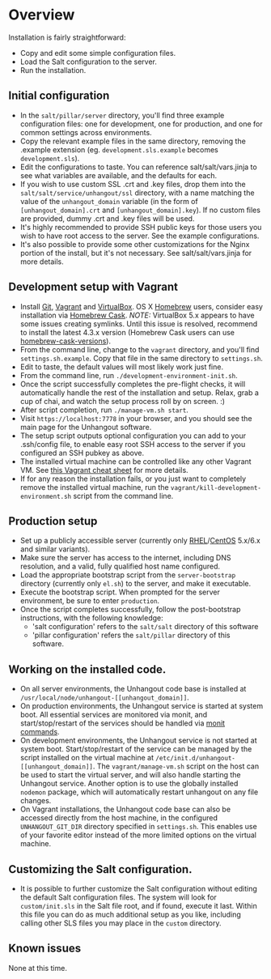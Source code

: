 # Overview

Installation is fairly straightforward:

 * Copy and edit some simple configuration files.
 * Load the Salt configuration to the server.
 * Run the installation.

## Initial configuration

 * In the <code>salt/pillar/server</code> directory, you'll find three example configuration files: one for development, one for production, and one for common settings across environments.
 * Copy the relevant example files in the same directory, removing the .example extension (eg. <code>development.sls.example</code> becomes <code>development.sls</code>).
 * Edit the configurations to taste. You can reference salt/salt/vars.jinja to see what variables are available, and the defaults for each.
 * If you wish to use custom SSL .crt and .key files, drop them into the <code>salt/salt/service/unhangout/ssl</code> directory, with a name matching the value of the <code>unhangout_domain</code> variable (in the form of <code>[unhangout_domain].crt</code> and <code>[unhangout_domain].key</code>). If no custom files are provided, dummy .crt and .key files will be used.
 * It's highly recommended to provide SSH public keys for those users you wish to have root access to the server. See the example configurations.
 * It's also possible to provide some other customizations for the Nginx portion of the install, but it's not necessary. See salt/salt/vars.jinja for more details.

## Development setup with Vagrant

 * Install [Git](http://git-scm.com), [Vagrant](https://www.vagrantup.com) and [VirtualBox](https://www.virtualbox.org). OS X [Homebrew](http://brew.sh) users, consider easy installation via [Homebrew Cask](http://caskroom.io). *NOTE:* VirtualBox 5.x appears to have some issues creating symlinks. Until this issue is resolved, recommend to install the latest 4.3.x version (Homebrew Cask users can use [homebrew-cask-versions](https://github.com/caskroom/homebrew-versions)).
 * From the command line, change to the <code>vagrant</code> directory, and you'll find <code>settings.sh.example</code>. Copy that file in the same directory to <code>settings.sh</code>.
 * Edit to taste, the default values will most likely work just fine.
 * From the command line, run <code>./development-environment-init.sh</code>.
 * Once the script successfully completes the pre-flight checks, it will automatically handle the rest of the installation and setup. Relax, grab a cup of chai, and watch the setup process roll by on screen. :)
 * After script completion, run <code>./manage-vm.sh start</code>.
 * Visit <code>https://localhost:7778</code> in your browser, and you should see the main page for the Unhangout software.
 * The setup script outputs optional configuration you can add to your .ssh/config file, to enable easy root SSH access to the server if you configured an SSH pubkey as above.
 * The installed virtual machine can be controlled like any other Vagrant VM. See [this Vagrant cheat sheet](http://notes.jerzygangi.com/vagrant-cheat-sheet) for more details. 
 * If for any reason the installation fails, or you just want to completely remove the installed virtual machine, run the <code>vagrant/kill-development-environment.sh</code> script from the command line.

## Production setup

 * Set up a publicly accessible server (currently only [RHEL](http://www.redhat.com/en/technologies/linux-platforms/enterprise-linux)/[CentOS](http://www.centos.org) 5.x/6.x and similar variants).
 * Make sure the server has access to the internet, including DNS resolution, and a valid, fully qualified host name configured.
 * Load the appropriate bootstrap script from the <code>server-bootstrap</code> directory (currently only <code>el.sh</code>) to the server, and make it executable.
 * Execute the bootstrap script. When prompted for the server environment, be sure to enter <code>production</code>.
 * Once the script completes successfully, follow the post-bootstrap instructions, with the following knowledge:
   * 'salt configuration' refers to the <code>salt/salt</code> directory of this software
   * 'pillar configuration' refers the <code>salt/pillar</code> directory of this software.

## Working on the installed code.

 * On all server environments, the Unhangout code base is installed at <code>/usr/local/node/unhangout-[[unhangout_domain]]</code>.
 * On production environments, the Unhangout service is started at system boot. All essential services are monitored via monit, and start/stop/restart of the services should be handled via [monit commands](http://mmonit.com/monit/documentation/monit.html#Arguments).
 * On development environments, the Unhangout service is not started at system boot. Start/stop/restart of the service can be managed by the script installed on the virtual machine at <code>/etc/init.d/unhangout-[[unhangout_domain]]</code>. The <code>vagrant/manage-vm.sh</code> script on the host can be used to start the virtual server, and will also handle starting the Unhangout service. Another option is to use the globally installed <code>nodemon</code> package, which will automatically restart unhangout on any file changes.
 * On Vagrant installations, the Unhangout code base can also be accessed directly from the host machine, in the configured <code>UNHANGOUT_GIT_DIR</code> directory specified in <code>settings.sh</code>. This enables use of your favorite editor instead of the more limited options on the virtual machine.

## Customizing the Salt configuration.

 * It is possible to further customize the Salt configuration without editing the default Salt configuration files. The system will look for <code>custom/init.sls</code> in the Salt file root, and if found, execute it last. Within this file you can do as much additional setup as you like, including calling other SLS files you may place in the <code>custom</code> directory.

## Known issues

None at this time.
